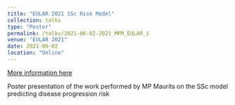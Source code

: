 ```yaml
---
title: "EULAR 2021 SSc Risk Model"
collection: talks
type: "Poster"
permalink: /talks/2021-06-02-2021_MPM_EULAR_1
venue: "EULAR 2021"
date: 2021-06-02
location: "Online"
---
```


[More information here](http://scientific.sparx-ip.net/archiveeular/?c=a&item=2021POS0843)

Poster presentation of the work performed by MP Maurits on the SSc model predicting disease progression risk

